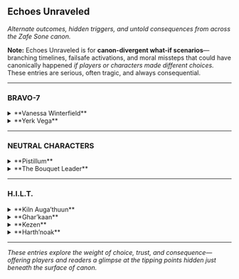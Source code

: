 ## **Echoes Unraveled**  
_Alternate outcomes, hidden triggers, and untold consequences from across the Zafe Sone canon._

**Note:** Echoes Unraveled is for **canon-divergent what-if scenarios**—branching timelines, failsafe activations, and moral missteps that could have canonically happened *if players or characters made different choices.* These entries are serious, often tragic, and always consequential.

---

### **BRAVO-7**

<details>
<summary>**Vanessa Winterfield**</summary>

#### *Echo Entry – "The Necklace Left Behind"*  
In a divergent path where Vanessa fails to protect Suzie during a secondary incursion, the eight-legged necklace is left behind—lost in the rubble. Days later, it reappears in the hands of a Threadling she didn’t summon. She never speaks of it again.

</details>

<details>
<summary>**Yerk Vega**</summary>

#### *Echo Entry – "The Gambler’s Grief"*  
If Vega pushes too far during a covert mission and sacrifices his Ghost for the objective, it permanently disables his subclass connection. He still rolls dice, but only to feel something.

</details>

---

### **NEUTRAL CHARACTERS**

<details>
<summary>**Pistillum**</summary>

#### *Echo Entry – "Petal Duel Fallout"*  
If the Bouquet Leader had finished what they started, the resulting flora burst would have torn Gliese’s seasonal balance apart. Glenndale would be caught in eternal bloom—and decay.

</details>

<details>
<summary>**The Bouquet Leader**</summary>

#### *Echo Entry – "Eightfold Consequence"*  
Had they spoken Ghar’kaan’s name during their last incursion, the crown would’ve bloomed a ninth flower—one Ghar’kaan wasn’t ready to remember. Her entire soulstate would've destabilized.

</details>

---

### **H.I.L.T.**

<details>
<summary>**Kiln Auga’thuun**</summary>

#### *Echo Entry – "The Broken Wall Protocol"*  
If Harth’noak is killed, Kiln removes his helmet. His silence breaks, and his control fails. What follows is not rage—it’s inevitability. He activates the Broken Wall Protocol, and the Chamber of Scars is born.

### *Echo Sequence – Kiln & Kapaar: The Crack, The Silence, The Fire*  
**Characters:** Kiln Auga’thuun & Kapaar  
**Placement:** Echoes Unraveled (Kiln’s Section)

---

#### *Part I: "Words That Crack Stone"*

The chamber was quiet. The kind of quiet Kiln preferred—clean, echoing, absolute.  

Kapaar, still fuming from a failed run, paced hard enough to spark embers.  
> “You wanna talk about *control* again?” he snapped. “Is that your whole thing now? ‘Cause I don’t see how it helped when—when Ghar’kaan almost bled out watching Harth boil over, or when Kezen needed—”

Kiln didn’t move.

> “—or when I was burning alive under rubble and *you just stood there!*”

That one landed.

Kiln’s posture didn’t shift, but something changed.  
He didn’t reply with a quote or a deflection.  
Instead—**he reached up.**

Slowly, deliberately—**his gauntlets touched his helmet.**

Kapaar froze mid-step, mid-curse.  
> “Wait, wait—Kiln, don’t—”  

The air thickened. Even the firelight dimmed.  
Kapaar took two steps back. His voice cracked.

> “I-I didn’t mean that. I just—I was angry, I didn’t—I didn’t mean it.”  

Kiln never removed the helmet. But his fingers stayed there.  
Pressed against it like something inside was vibrating. Unstable.

He spoke low.  
> “You mean everything you say, Kapaar. That’s why you’re fire.”

Then he turned. Walked out. Slowly. Controlled.

Kapaar stood alone, hands shaking. The flamethrower on his back hissed like it couldn’t decide whether to cool or ignite.

> “I didn’t mean that…” he whispered again. “I didn’t…”

---

#### *Part II: "Cracks That Don’t Heal, But Hold"*

He sat alone.

Not meditating. Not guarding. Just… still.

His fingers had never made it past the helm seal. He didn’t know if he’d *almost* removed it, or if he’d just wanted Kapaar to think he had. Either way, the silence that followed was louder than any shout Kapaar had ever thrown.

Later that night, someone left a note at his door.  
Charcoal. Smudged. Folded five times. No signature.

> *“I said something that shouldn’t have been said.  
> You knew it. I knew it. I felt it before I finished the word.  
> But you stood there and didn’t break.  
> I wanted you to.  
> And now I hate myself for it.  
>  
> I don’t have control. But I’m trying.  
> Because you gave me a reason to try.”*

There was a fingerprint burned into the bottom right corner.  
Kiln stared at it for a while.

Then, finally, he folded the paper again—carefully this time—and placed it into the groove behind his shield’s inner lining.

A place no one ever looked.

> *“Some fires don’t burn structures,”* he whispered, helmeted voice almost inaudible.  
> *“They temper them.”*

He didn’t tell Kapaar he forgave him. He didn’t need to.

The next time they fought side by side, they didn’t speak.  
But when Kapaar nearly fell—and the flames turned wild—Kiln was already there.

Hand on shoulder. Axe drawn.  
Control, just within insanity.

---

#### *Part III: "Without the Flame, There’s Still Smoke"*

The chamber was empty. Not a mission. No fire. No crowd.

Just Kiln, seated on a stone bench, running a whetstone across his axe—slow, steady.

Kapaar stood at the entrance.

No words yet.  
For once, he didn’t storm in. Didn’t explode with apologies or quips.

He walked forward and stopped exactly six paces away.

Kiln didn’t look up.  
Didn’t stop sharpening.  
Didn’t move.

That was fine.

Kapaar exhaled slowly. His voice shook, but not from anger.

> “When I yell, I’m still listening.  
> When I burn, I still care.  
> But when I said *that*, I wasn’t doing either.  
>  
> I didn’t mean to hurt you.  
> But I did.”

Still no response.

So Kapaar did the only thing that *meant* something.  
The one thing **Kiln always understood.**

He reached up, unclipped his own helmet, and removed it.  
Slowly. Gently.  
Then held it at his side—exposed, vulnerable.

Not to challenge.  
Not to beg.  
Just… to *mean it.*

Kiln stopped sharpening.

Still didn’t look up. But his hand gripped the axe a little tighter—then eased.  
Not with tension.  
With understanding.

Kapaar stepped forward.  
Set the helmet down between them on the bench.  
Then sat beside it—quiet, almost reverent.

> “I don’t know how you do it,” he said finally. “But I’ll learn.  
>  
> I just… I hope you’ll still be around if I do.”

Kiln didn’t reply.

But when they left that chamber later, **Kapaar’s helmet stayed behind.**  
And no one—not Kezen, not Harlo, not even Vanessa—ever saw him wear it again unless it was for battle.

Because respect doesn’t need armor.  
Only intention.

---

</details>

<details>
<summary>**Ghar’kaan**</summary>

#### *Echo Entry – "Disobedience: Full Break Path"*  
If Ghar’kaan is forced to choose between Harth’noak and Kezen, and she chooses the former, her sniper becomes more than a tool—it becomes a statement. One shot. One fracture. H.I.L.T. splinters.

## Echo Sequence – Kiln & Ghar’kaan: “The Stillness That Watched”
**Placement:** Ghar’kaan’s Echoes  
**Characters:** Ghar’kaan & Kiln Auga’thuun

---

### Part I: “Specter of the Mask”

The mask still sat where they’d left it.  
Untouched. Undisturbed. Just watching.

Kiln arrived first. His presence was a monument—still, grounded.

When Ghar’kaan entered, she didn’t announce herself. She walked until she stood before the mask and knelt—not reverent, just... tethered.

> “She used to say I had too much blade in my voice,” she said aloud.

Kiln, behind her, replied softly:  
> **“But blades can be honed. Poison only spreads.”**

She flinched—not from the words, but from the fact that he chose to speak.

> “She had poison?” Ghar’kaan asked.

> **“She had conviction,” Kiln answered. “But it outpaced her healing.”**

Silence.

Ghar’kaan finally muttered,  
> “I listened anyway.”

Kiln raised his left gauntlet to his right temple.  
*“I forgive.”*

Ghar’kaan tensed again.

> “…That’s not yours to give.”

> **“It isn’t,” Kiln replied. “But I carried it anyway.”**

---

### Part II: “The Mask Without Eyes”

They stayed there—her sitting, him standing, the mask between them like a shared ghost.

Ghar’kaan’s hand hovered over the mask but didn’t touch it.

> “She’s not in there,” she whispered. “But I still see her.”

Kiln stepped forward. Aligned his visor with the mask.

*The Mirror Bow.*

> **“She lives in what you didn’t say,”** he told her.  
> **“And what you regret.”**

> “Then she’s still angry.”

> **“No,” Kiln said. “She just never saw how much of her was in you.”**

Ghar’kaan’s breath hitched.

> “She gave me a second chance. I don’t know if I earned it.”

> **“She didn’t give it because you earned it,” Kiln replied.  
“She gave it because she *believed* you could.”**

---

### Part III: “She Left Her Eyes in Us”

They sat in the quiet together.

When Ghar’kaan finally stood, Kiln turned to leave.

At the chamber’s edge, he paused.

> **“I can carry weight,”** he said over his shoulder.  
> **“But not alone. Not forever.”**

Then he placed his right hand to his left temple.  
*“I remember.”*

This time, Ghar’kaan mirrored the gesture.  
And her fingers didn’t shake.

---

</details>

<details>
<summary>**Kezen**</summary>

#### *Echo Entry – "Unspoken Contingency"*  
She knew Kiln might fracture. She wrote the seal, forged the plan. But if she had revealed it to him, would he have resisted the fall? Or would knowing he had a failsafe have broken him faster?

## Echo Entry – “The Key With a Beating Heart”
**Placement:** Kezen’s Echoes  
**Focus:** What-if Contingency | Harth’noak & Kiln Auga’thuun

---

I made a seal for Kapaar—to stop the fire from consuming others.  
I made a seal for Ghar’kaan—to slow the mind from turning against itself.  
I made one for myself—to ensure no Guardian would ever worship my grief.

But not Kiln.  
Never Kiln.

His strength wasn’t physical. It was moral. Internal.  
And if I’d given him a seal, it would’ve meant I doubted it.  
So I gave him nothing.

Instead… I gave the world **Harth’noak**.

A quiet failsafe.  
Not to fight Kiln—*not directly.*  
But to **detonate** with enough grief and force to stop him cold, if the Knight ever fell beyond recall.  
Not kill. **Halt.**

But grief spreads like blood.  
So I bound the explosion in a seal—designed only to break if I released it.

> *“If Kiln fractures,” I wrote,  
> “let sorrow strike first—but let it strike only him.”*

If **Harth dies**, and the seal was *never lifted*…  
That means someone else did it.  
That means they *threw away the key.*

That means we chose to face Kiln’s full descent without preparation.

And that is a future I cannot save them from.

---

*They’ll never know how much I trusted Kiln.*  
*Not until they break the one thing I built to stop him.*

</details>

<details>
<summary>**Harth’noak**</summary>

#### *Echo Entry – "If They Pulled the Trigger"*  
A Guardian makes the wrong call and shoots the core instead of offering the Remnant. Harth erupts. The emotional bomb goes off—not in hate, but in heartbreak. The only ones left standing are those who never doubted him.

</details>

---

_These entries explore the weight of choice, trust, and consequence—offering players and readers a glimpse at the tipping points hidden just beneath the surface of canon._
